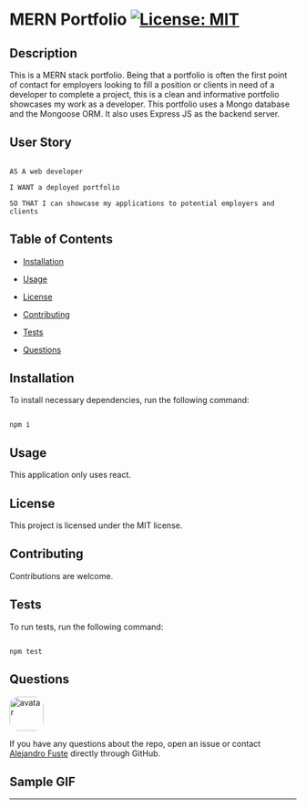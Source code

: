 # MERN Portfolio [![License: MIT](https://img.shields.io/badge/License-MIT-blue.svg)](https://opensource.org/licenses/MIT)


## Description 

This is a MERN stack portfolio. Being that a portfolio is often the first point of contact for employers looking to fill a position or clients in need of a developer to complete a project, this is a clean and informative portfolio showcases my work as a developer. This portfolio uses a Mongo database and the Mongoose ORM. It also uses Express JS as the backend server. 

## User Story

```

AS A web developer

I WANT a deployed portfolio

SO THAT I can showcase my applications to potential employers and clients

```

## Table of Contents

* [Installation](#installation)

* [Usage](#usage)

* [License](#license)

* [Contributing](#contributing)

* [Tests](#tests)

* [Questions](#questions)

## Installation

To install necessary dependencies, run the following command:

```

npm i

```

## Usage

This application only uses react. 

## License

This project is licensed under the MIT license.

## Contributing

Contributions are welcome.

## Tests 

To run tests, run the following command:

```

npm test

```

## Questions

<img src="https://avatars2.githubusercontent.com/u/48495840?v=4" alt="avatar" style="border-radius: 16px" width="60"/>

If you have any questions about the repo, open an issue or contact [Alejandro Fuste](https://github.com/ZepCap) directly through GitHub.

## Sample GIF



---

